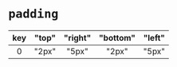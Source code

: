 # `padding`

|  key  | "top" | "right" | "bottom" | "left" |
| :---: | :---: | :-----: | :------: | :----: |
|   0   | "2px" |  "5px"  |  "2px"   | "5px"  |